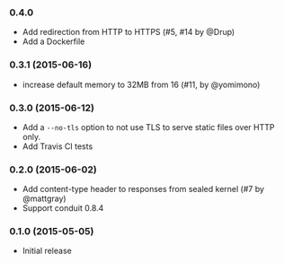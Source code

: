 ### 0.4.0

* Add redirection from HTTP to HTTPS (#5, #14 by @Drup)
* Add a Dockerfile

### 0.3.1 (2015-06-16)

* increase default memory to 32MB from 16 (#11, by @yomimono)

### 0.3.0 (2015-06-12)

* Add a `--no-tls` option to not use TLS to serve static files over HTTP only.
* Add Travis CI tests

### 0.2.0 (2015-06-02)

* Add content-type header to responses from sealed kernel (#7 by @mattgray)
* Support conduit 0.8.4

### 0.1.0 (2015-05-05)

* Initial release

